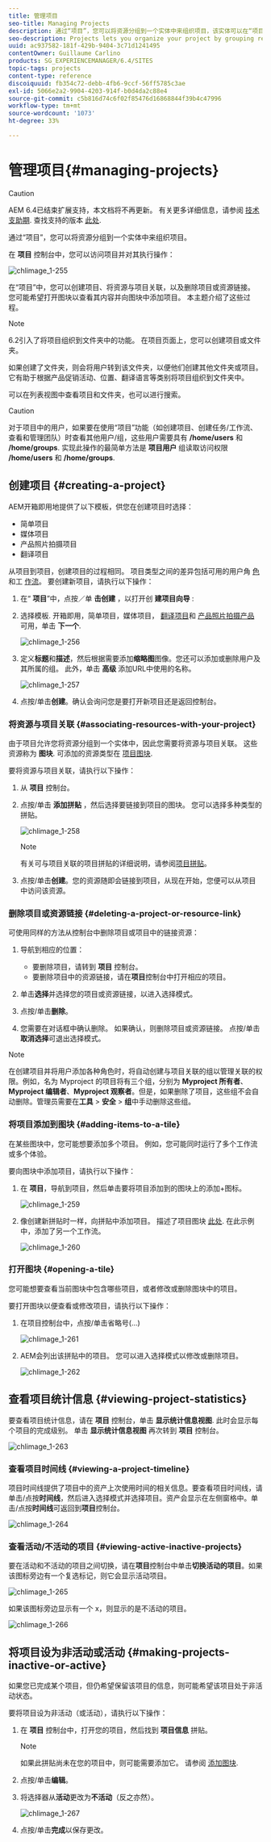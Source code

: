 ```yaml
---
title: 管理项目
seo-title: Managing Projects
description: 通过“项目”，您可以将资源分组到一个实体中来组织项目，该实体可以在“项目”控制台中进行访问和管理
seo-description: Projects lets you organize your project by grouping resources into one entity which can be acessed and managed in the Projects console
uuid: ac937582-181f-429b-9404-3c71d1241495
contentOwner: Guillaume Carlino
products: SG_EXPERIENCEMANAGER/6.4/SITES
topic-tags: projects
content-type: reference
discoiquuid: fb354c72-debb-4fb6-9ccf-56ff5785c3ae
exl-id: 5066e2a2-9904-4203-914f-b0d4da2c88e4
source-git-commit: c5b816d74c6f02f85476d16868844f39b4c47996
workflow-type: tm+mt
source-wordcount: '1073'
ht-degree: 33%

---
```


# 管理项目{#managing-projects}

>[!CAUTION]
>
>AEM 6.4已结束扩展支持，本文档将不再更新。 有关更多详细信息，请参阅 [技术支助期](https://helpx.adobe.com/cn/support/programs/eol-matrix.html). 查找支持的版本 [此处](https://experienceleague.adobe.com/docs/).

通过“项目”，您可以将资源分组到一个实体中来组织项目。

在 **项目** 控制台中，您可以访问项目并对其执行操作：

![chlimage_1-255](assets/chlimage_1-255.png)

在“项目”中，您可以创建项目、将资源与项目关联，以及删除项目或资源链接。 您可能希望打开图块以查看其内容并向图块中添加项目。 本主题介绍了这些过程。

>[!NOTE]
>
>6.2引入了将项目组织到文件夹中的功能。 在项目页面上，您可以创建项目或文件夹。
>
>如果创建了文件夹，则会将用户转到该文件夹，以便他们创建其他文件夹或项目。 它有助于根据产品促销活动、位置、翻译语言等类别将项目组织到文件夹中。
>
>可以在列表视图中查看项目和文件夹，也可以进行搜索。

>[!CAUTION]
>
>对于项目中的用户，如果要在使用“项目”功能（如创建项目、创建任务/工作流、查看和管理团队）时查看其他用户/组，这些用户需要具有 **/home/users** 和 **/home/groups**. 实现此操作的最简单方法是 **项目用户** 组读取访问权限 **/home/users** 和 **/home/groups**.

## 创建项目 {#creating-a-project}

AEM开箱即用地提供了以下模板，供您在创建项目时选择：

* 简单项目
* 媒体项目
* 产品照片拍摄项目
* 翻译项目

从项目到项目，创建项目的过程相同。 项目类型之间的差异包括可用的用户角 [色](/help/sites-authoring/projects.md) 和工 [作流](/help/sites-authoring/projects-with-workflows.md)。  要创建新项目，请执行以下操作：

1. 在“ **项目**”中，点按／单 **击创建** ，以打开创 **建项目向导** :
1. 选择模板. 开箱即用，简单项目，媒体项目， [翻译项目](/help/sites-administering/tc-manage.md)和 [产品照片拍摄产品](/help/sites-authoring/managing-product-information.md) 可用，单击 **下一个**.

   ![chlimage_1-256](assets/chlimage_1-256.png)

1. 定义&#x200B;**标题**&#x200B;和&#x200B;**描述**，然后根据需要添加&#x200B;**缩略图**&#x200B;图像。您还可以添加或删除用户及其所属的组。 此外，单击 **高级** 添加URL中使用的名称。

   ![chlimage_1-257](assets/chlimage_1-257.png)

1. 点按/单击&#x200B;**创建**。确认会询问您是要打开新项目还是返回控制台。

### 将资源与项目关联 {#associating-resources-with-your-project}

由于项目允许您将资源分组到一个实体中，因此您需要将资源与项目关联。 这些资源称为 **图块**. 可添加的资源类型在 [项目图块](/help/sites-authoring/projects.md#project-tiles).

要将资源与项目关联，请执行以下操作：

1. 从 **项目** 控制台。
1. 点按/单击 **添加拼贴** ，然后选择要链接到项目的图块。 您可以选择多种类型的拼贴。

   ![chlimage_1-258](assets/chlimage_1-258.png)

   >[!NOTE]
   >
   >有关可与项目关联的项目拼贴的详细说明，请参阅[项目拼贴](/help/sites-authoring/projects.md#project-tiles)。

1. 点按/单击&#x200B;**创建**。您的资源随即会链接到项目，从现在开始，您便可以从项目中访问该资源。

### 删除项目或资源链接 {#deleting-a-project-or-resource-link}

可使用同样的方法从控制台中删除项目或项目中的链接资源：

1. 导航到相应的位置：

   * 要删除项目，请转到 **项目** 控制台。
   * 要删除项目中的资源链接，请在&#x200B;**项目**&#x200B;控制台中打开相应的项目。

1. 单击&#x200B;**选择**&#x200B;并选择您的项目或资源链接，以进入选择模式。
1. 点按/单击&#x200B;**删除**。

1. 您需要在对话框中确认删除。 如果确认，则删除项目或资源链接。 点按/单击&#x200B;**取消选择**&#x200B;可退出选择模式。

>[!NOTE]
>
>在创建项目并将用户添加各种角色时，将自动创建与项目关联的组以管理关联的权限。例如，名为 Myproject 的项目将有三个组，分别为 **Myproject 所有者**、**Myproject 编辑者**、**Myproject 观察者**。但是，如果删除了项目，这些组不会自动删除。管理员需要在&#x200B;**工具** > **安全** > **组**&#x200B;中手动删除这些组。

### 将项目添加到图块 {#adding-items-to-a-tile}

在某些图块中，您可能想要添加多个项目。 例如，您可能同时运行了多个工作流或多个体验。

要向图块中添加项目，请执行以下操作：

1. 在 **项目**，导航到项目，然后单击要将项目添加到的图块上的添加+图标。

   ![chlimage_1-259](assets/chlimage_1-259.png)

1. 像创建新拼贴时一样，向拼贴中添加项目。 描述了项目图块 [此处](/help/sites-authoring/projects.md#project-tiles). 在此示例中，添加了另一个工作流。

   ![chlimage_1-260](assets/chlimage_1-260.png)

### 打开图块 {#opening-a-tile}

您可能想要查看当前图块中包含哪些项目，或者修改或删除图块中的项目。

要打开图块以便查看或修改项目，请执行以下操作：

1. 在项目控制台中，点按/单击省略号(...)

   ![chlimage_1-261](assets/chlimage_1-261.png)

1. AEM会列出该拼贴中的项目。 您可以进入选择模式以修改或删除项目。

   ![chlimage_1-262](assets/chlimage_1-262.png)

## 查看项目统计信息 {#viewing-project-statistics}

要查看项目统计信息，请在 **项目** 控制台，单击 **显示统计信息视图**. 此时会显示每个项目的完成级别。 单击 **显示统计信息视图** 再次转到 **项目** 控制台。

![chlimage_1-263](assets/chlimage_1-263.png)

### 查看项目时间线 {#viewing-a-project-timeline}

项目时间线提供了项目中的资产上次使用时间的相关信息。要查看项目时间线，请单击/点按&#x200B;**时间线**，然后进入选择模式并选择项目。资产会显示在左侧窗格中。单击/点按&#x200B;**时间线**&#x200B;可返回到&#x200B;**项目**&#x200B;控制台。

![chlimage_1-264](assets/chlimage_1-264.png)

### 查看活动/不活动的项目 {#viewing-active-inactive-projects}

要在活动和不活动的项目之间切换，请在&#x200B;**项目**&#x200B;控制台中单击&#x200B;**切换活动的项目**。如果该图标旁边有一个复选标记，则它会显示活动项目。

![chlimage_1-265](assets/chlimage_1-265.png)

如果该图标旁边显示有一个 x，则显示的是不活动的项目。

![chlimage_1-266](assets/chlimage_1-266.png)

## 将项目设为非活动或活动 {#making-projects-inactive-or-active}

如果您已完成某个项目，但仍希望保留该项目的信息，则可能希望该项目处于非活动状态。

要将项目设为非活动（或活动），请执行以下操作：

1. 在 **项目** 控制台中，打开您的项目，然后找到 **项目信息** 拼贴。

   >[!NOTE]
   如果此拼贴尚未在您的项目中，则可能需要添加它。 请参阅 [添加图块](#adding-items-to-a-tile).

1. 点按/单击&#x200B;**编辑**。
1. 将选择器从&#x200B;**活动**&#x200B;更改为&#x200B;**不活动**（反之亦然）。

   ![chlimage_1-267](assets/chlimage_1-267.png)

1. 点按/单击&#x200B;**完成**&#x200B;以保存更改。
